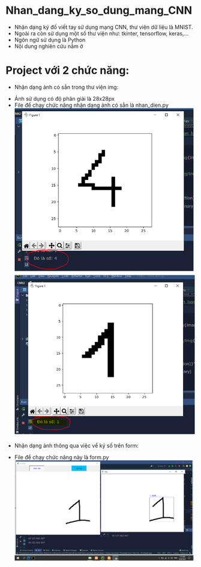 # Nhan_dang_ky_so_dung_mang_CNN
- Nhận dạng ký đố viết tay sử dụng mạng CNN, thư viện dữ liệu là MNIST.
- Ngoài ra còn sử dụng một số thư viện như: tkinter, tensorflow, keras,...
- Ngôn ngữ sử dụng là Python
- Nội dung nghiên cứu nằm ở 
# Project với 2 chức năng: 
- Nhận dạng ảnh có sẳn trong thư viện img:
+ Ảnh sử dụng có độ phân giải là 28x28px
+ File để chạy chức năng nhận dạng ảnh có sẳn là nhan_dien.py
![alt](https://github.com/nhut-py/Nhan_dang_ky_so_dung_mang_CNN/blob/main/picture/av2.png)
![alt](https://github.com/nhut-py/Nhan_dang_ky_so_dung_mang_CNN/blob/main/picture/av3.png)

- Nhận dạng ảnh thông qua việc vể ký số trên form:
+ File để chạy chức năng này là form.py
![alt](https://github.com/nhut-py/Nhan_dang_ky_so_dung_mang_CNN/blob/main/picture/av1.png)
